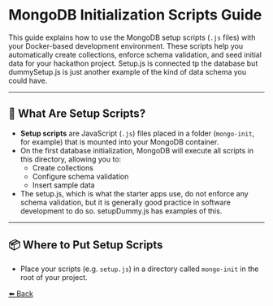 # MongoDB Initialization Scripts Guide

This guide explains how to use the MongoDB setup scripts (`.js` files) with your Docker-based development environment. These scripts help you automatically create collections, enforce schema validation, and seed initial data for your hackathon project. Setup.js is connected tp the database but dummySetup.js is just another example of the kind of data schema you could have.

---

## 🚀 What Are Setup Scripts?

- **Setup scripts** are JavaScript (`.js`) files placed in a folder (`mongo-init`, for example) that is mounted into your MongoDB container.
- On the first database initialization, MongoDB will execute all scripts in this directory, allowing you to:
    - Create collections
    - Configure schema validation
    - Insert sample data
- The setup.js, which is what the starter apps use, do not enforce any schema validation, but it is generally good practice in software development to do so. setupDummy.js has examples of this.
---

## 📦 Where to Put Setup Scripts

- Place your scripts (e.g. `setup.js`) in a directory called `mongo-init` in the root of your project.

[⬅️ Back](../README.md)